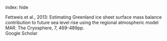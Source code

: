 index: hide

<div class="Citation">

  <div class="Citation-body">
    <div class="Citation-text">Fettweis et al., 2013: Estimating Greenland ice sheet surface mass balance contribution to future sea level rise using the regional atmospheric model MAR. <span class="Article-journal">The Cryosphere, </span><span class="Article-volume">7, </span>469-489pp.</div>
    <div class="Citation-links">
      <div class="CitationLink" data-href="https://scholar.google.com/scholar?q=Estimating+Greenland+ice+sheet+surface+mass+balance+contribution+to+future+sea+level+rise+using+the+regional+atmospheric+model+MAR">
        <div class="CitationLink-icon CitationLink-Scholar"></div>
        <div class="CitationLink-text">Google Scholar</div>
      </div>
    </div>
  </div>
</div>


<div class="Citation-copy">

</div>